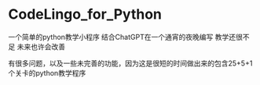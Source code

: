# CodeLingo_for_Python
一个简单的python教学小程序
结合ChatGPT在一个通宵的夜晚编写
教学还很不足 未来也许会改善

有很多问题，以及一些未完善的功能，因为这是很短的时间做出来的包含25+5+1个关卡的python教学程序
